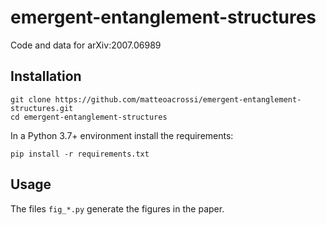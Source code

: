 # emergent-entanglement-structures
Code and data for arXiv:2007.06989

## Installation

    git clone https://github.com/matteoacrossi/emergent-entanglement-structures.git
    cd emergent-entanglement-structures

In a Python 3.7+ environment install the requirements:

    pip install -r requirements.txt
## Usage

The files `fig_*.py` generate the figures in the paper.
